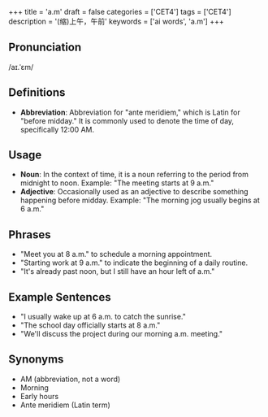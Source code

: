 +++
title = 'a.m'
draft = false
categories = ['CET4']
tags = ['CET4']
description = '(缩)上午，午前'
keywords = ['ai words', 'a.m']
+++

## Pronunciation
/aɪ.ˈɛm/

## Definitions
- **Abbreviation**: Abbreviation for "ante meridiem," which is Latin for "before midday." It is commonly used to denote the time of day, specifically 12:00 AM.

## Usage
- **Noun**: In the context of time, it is a noun referring to the period from midnight to noon. Example: "The meeting starts at 9 a.m."
- **Adjective**: Occasionally used as an adjective to describe something happening before midday. Example: "The morning jog usually begins at 6 a.m."

## Phrases
- "Meet you at 8 a.m." to schedule a morning appointment.
- "Starting work at 9 a.m." to indicate the beginning of a daily routine.
- "It's already past noon, but I still have an hour left of a.m."

## Example Sentences
- "I usually wake up at 6 a.m. to catch the sunrise."
- "The school day officially starts at 8 a.m."
- "We'll discuss the project during our morning a.m. meeting."

## Synonyms
- AM (abbreviation, not a word)
- Morning
- Early hours
- Ante meridiem (Latin term)
